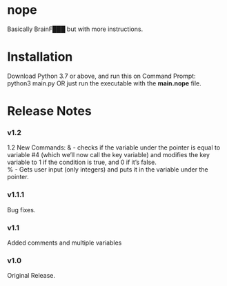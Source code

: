 # nope
Basically BrainF███ but with more instructions.
# Installation
Download Python 3.7 or above, and run this on Command Prompt:<br />
python3 main.py
OR just run the executable with the <b>main.nope</b> file.
# Release Notes
<h3>v1.2</h3>
1.2 New Commands:
& - checks if the variable under the pointer is equal to variable #4 (which we’ll now call the key variable) and modifies the key variable to 1 if the condition is true, and 0 if it’s false.<br />
% - Gets user input (only integers) and puts it in the variable under the pointer.
<h3>v1.1.1</h3>
Bug fixes.
<h3>v1.1</h3>
Added comments and multiple variables
<h3>v1.0</h3>
Original Release.
